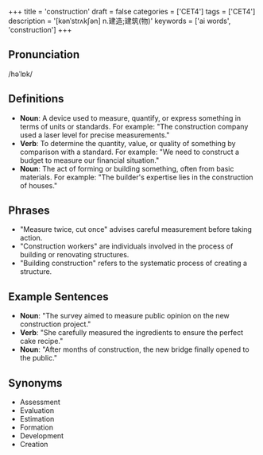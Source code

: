 +++
title = 'construction'
draft = false
categories = ['CET4']
tags = ['CET4']
description = '[kənˈstrʌk∫ən] n.建造;建筑(物)'
keywords = ['ai words', 'construction']
+++

## Pronunciation
/həˈlɒk/

## Definitions
- **Noun**: A device used to measure, quantify, or express something in terms of units or standards. For example: "The construction company used a laser level for precise measurements."
- **Verb**: To determine the quantity, value, or quality of something by comparison with a standard. For example: "We need to construct a budget to measure our financial situation."
- **Noun**: The act of forming or building something, often from basic materials. For example: "The builder's expertise lies in the construction of houses."

## Phrases
- "Measure twice, cut once" advises careful measurement before taking action.
- "Construction workers" are individuals involved in the process of building or renovating structures.
- "Building construction" refers to the systematic process of creating a structure.

## Example Sentences
- **Noun**: "The survey aimed to measure public opinion on the new construction project."
- **Verb**: "She carefully measured the ingredients to ensure the perfect cake recipe."
- **Noun**: "After months of construction, the new bridge finally opened to the public."

## Synonyms
- Assessment
- Evaluation
- Estimation
- Formation
- Development
- Creation
